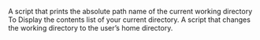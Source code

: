 A  script that prints the absolute path name of the current working directory
To Display the contents list of your current directory.
A script that changes the working directory to the user’s home directory.
